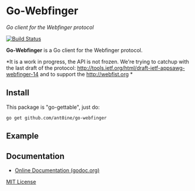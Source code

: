 
Go-Webfinger
============

*Go client for the Webfinger protocol*

[![Build Status](https://travis-ci.org/ant0ine/go-webfinger.png?branch=master)](https://travis-ci.org/ant0ine/go-webfinger)

**Go-Webfinger** is a Go client for the Webfinger protocol.

*It is a work in progress, the API is not frozen.
We're trying to catchup with the last draft of the protocol:
http://tools.ietf.org/html/draft-ietf-appsawg-webfinger-14
and to support the http://webfist.org *

Install
-------

This package is "go-gettable", just do:

    go get github.com/ant0ine/go-webfinger

Example
-------


Documentation
-------------

- [Online Documentation (godoc.org)](http://godoc.org/github.com/ant0ine/go-webfinger)


[MIT License](https://github.com/ant0ine/go-webfinger/blob/master/LICENSE)
